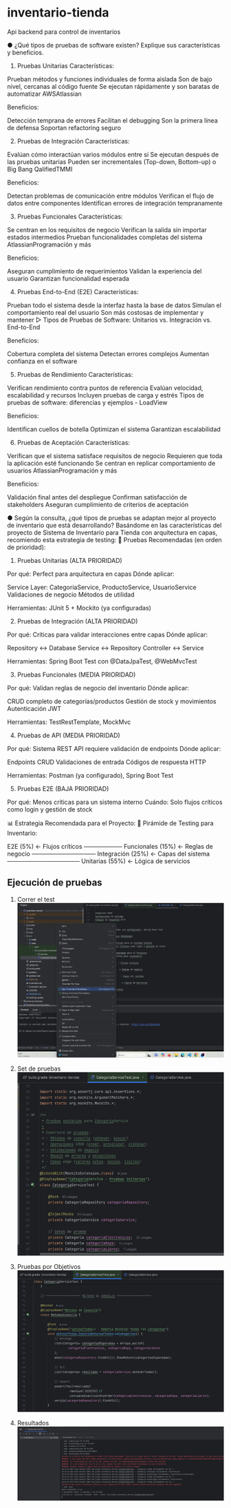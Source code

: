 # inventario-tienda
Api backend para control de inventarios

● ¿Qué tipos de pruebas de software existen? Explique sus características y beneficios.
1. Pruebas Unitarias
   Características:

Prueban métodos y funciones individuales de forma aislada
Son de bajo nivel, cercanas al código fuente
Se ejecutan rápidamente y son baratas de automatizar AWSAtlassian

Beneficios:

Detección temprana de errores
Facilitan el debugging
Son la primera línea de defensa
Soportan refactoring seguro

2. Pruebas de Integración
   Características:

Evalúan cómo interactúan varios módulos entre sí
Se ejecutan después de las pruebas unitarias
Pueden ser incrementales (Top-down, Bottom-up) o Big Bang QalifiedTMMI

Beneficios:

Detectan problemas de comunicación entre módulos
Verifican el flujo de datos entre componentes
Identifican errores de integración tempranamente

3. Pruebas Funcionales
   Características:

Se centran en los requisitos de negocio
Verifican la salida sin importar estados intermedios
Prueban funcionalidades completas del sistema AtlassianProgramación y más

Beneficios:

Aseguran cumplimiento de requerimientos
Validan la experiencia del usuario
Garantizan funcionalidad esperada

4. Pruebas End-to-End (E2E)
   Características:

Prueban todo el sistema desde la interfaz hasta la base de datos
Simulan el comportamiento real del usuario
Son más costosas de implementar y mantener ▷ Tipos de Pruebas de Software: Unitarios vs. Integración vs. End-to-End

Beneficios:

Cobertura completa del sistema
Detectan errores complejos
Aumentan confianza en el software

5. Pruebas de Rendimiento
   Características:

Verifican rendimiento contra puntos de referencia
Evalúan velocidad, escalabilidad y recursos
Incluyen pruebas de carga y estrés Tipos de pruebas de software: diferencias y ejemplos - LoadView

Beneficios:

Identifican cuellos de botella
Optimizan el sistema
Garantizan escalabilidad

6. Pruebas de Aceptación
   Características:

Verifican que el sistema satisface requisitos de negocio
Requieren que toda la aplicación esté funcionando
Se centran en replicar comportamiento de usuarios AtlassianProgramación y más

Beneficios:

Validación final antes del despliegue
Confirman satisfacción de stakeholders
Aseguran cumplimiento de criterios de aceptación

● Según la consulta, ¿qué tipos de pruebas se adaptan mejor al proyecto de inventario que está desarrollando?
Basándome en las características del proyecto de Sistema de Inventario para Tienda con arquitectura en capas, recomiendo esta estrategia de testing:
🎯 Pruebas Recomendadas (en orden de prioridad):
1. Pruebas Unitarias (ALTA PRIORIDAD)

Por qué: Perfect para arquitectura en capas
Dónde aplicar:

Service Layer: CategoriaService, ProductoService, UsuarioService
Validaciones de negocio
Métodos de utilidad


Herramientas: JUnit 5 + Mockito (ya configuradas)

2. Pruebas de Integración (ALTA PRIORIDAD)

Por qué: Críticas para validar interacciones entre capas
Dónde aplicar:

Repository ↔ Database
Service ↔ Repository
Controller ↔ Service


Herramientas: Spring Boot Test con @DataJpaTest, @WebMvcTest

3. Pruebas Funcionales (MEDIA PRIORIDAD)

Por qué: Validan reglas de negocio del inventario
Dónde aplicar:

CRUD completo de categorías/productos
Gestión de stock y movimientos
Autenticación JWT


Herramientas: TestRestTemplate, MockMvc

4. Pruebas de API (MEDIA PRIORIDAD)

Por qué: Sistema REST API requiere validación de endpoints
Dónde aplicar:

Endpoints CRUD
Validaciones de entrada
Códigos de respuesta HTTP


Herramientas: Postman (ya configurado), Spring Boot Test

5. Pruebas E2E (BAJA PRIORIDAD)

Por qué: Menos críticas para un sistema interno
Cuándo: Solo flujos críticos como login y gestión de stock

📊 Estrategia Recomendada para el Proyecto:
🔺 Pirámide de Testing para Inventario:

E2E (5%)           ← Flujos críticos
─────────
Funcionales (15%)   ← Reglas de negocio
───────────────
Integración (25%)    ← Capas del sistema
─────────────────
Unitarias (55%)       ← Lógica de servicios

## Ejecución de pruebas

1. Correr el test
![Correr_prueba](./img/1.CorrerPruebas.jpg)

2. Set de pruebas
![Set_Pruebas](./img/2.SetPruebas.jpg)

3. Pruebas por Objetivos
![Objetivos](./img/3.PruebasPorObjetivos.jpg)

4. Resultados
![Resultados](./img/4.Resultados.jpg)
